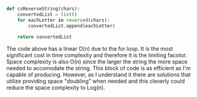 ```python
def csReverseString(chars):
    convertedList = list()
    for eachLetter in reversed(chars):
        convertedList.append(eachLetter)
            
    return convertedList
```

The code above has a linear O(n) due to the for loop. It is the most significant cost in time complexity and therefore it is the limiting facotor. Space complexity is also O(n) since the larger the string the more space needed to accomodate the string. This block of code is as efficient as I'm capable of producing. However, as I understand it there are solutions that utilize providing space "doubling" when needed and this cleverly could reduce the space complexity to Log(n). 